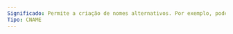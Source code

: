 ```yaml
---
Significado: Permite a criação de nomes alternativos. Por exemplo, podemos criar um apelido para o site redes.ava.uninove.br, com CNAME igual a rava.uninove.br
Tipo: CNAME
---
```

